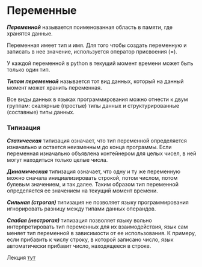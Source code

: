 # Переменные

***Переменной*** называется поименованная область в памяти, где хранятся данные.

 Переменная имеет тип и имя. Для того чтобы создать переменную и записать в нее значение, 
 используется оператор присвоения (=). 
 
У каждой переменной в python в текущий момент времени может быть только один тип.

***Типом переменной*** называется тот вид данных, который на данный момент может хранить 
переменная.

Все виды данных в языках программирования можно отнести к двум группам: 
скалярные (простые) типы данных и структурированные (составные) типы данных.

### Типизация
***Статическая*** типизация означает, что тип переменной определяется изначально и остается
неизменным до конца программы. Если переменная изначально объявлена контейнером для целых чисел,
в ней могут находиться только целые числа.

***Динамическая*** типизация означает, что одну и ту же переменную можно сначала 
инициализировать строкой, потом числом, потом булевым значением, и так далее. 
Таким образом тип переменной определяется ее значением на текущий момент времени.

***Сильная (строгая)*** типизация не позволяет языку программирования игнорировать 
разницу между типами данных операндов.

***Слабая (нестрогая)*** типизация позволяет языку вольно интерпретировать тип переменных 
для их взаимодействия, язык сам меняет тип переменной в зависимости от ее использования. 
К примеру, если прибавить к числу строку, в которой записано число, язык автоматически
прибавит число, находящееся в строке.

Лекция [тут](https://github.com/Bandydan/PythonX/blob/master/lesson01.md)